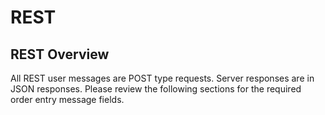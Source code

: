# REST

## REST Overview

All REST user messages are POST type requests. Server responses are in JSON responses. Please review the following sections for the required order entry message fields.
